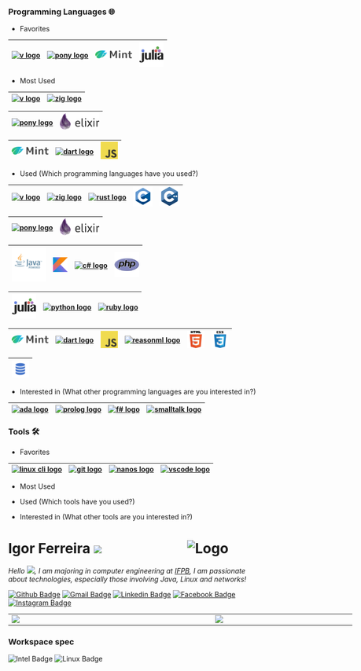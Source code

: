 ### Programming Languages 🌐
- Favorites

| [<img src="https://raw.githubusercontent.com/vlang/v-logo/master/dist/v-logo.svg?sanitize=true" alt="v logo" width="35">](https://vlang.io/) | [<img src="https://www.ponylang.io/images/logo.png" alt="pony logo" width="50">](https://www.ponylang.io/) | [<img src="https://raw.githubusercontent.com/mint-lang/mint/master/src/assets/mint-logo.svg" alt="mint logo" width="75">](https://www.mint-lang.com/) | [<img src="https://raw.githubusercontent.com/github/explore/cfd26557025b2ccaa2d3d25f3e518e29ebea05c5/topics/julia/julia.png" alt="julia logo" width="50">](https://julialang.org/) |
|---|---|---|---|

- Most Used

| [<img src="https://raw.githubusercontent.com/vlang/v-logo/master/dist/v-logo.svg?sanitize=true" alt="v logo" width="35">](https://vlang.io/) | [<img src="https://camo.githubusercontent.com/99f388a65a6eed1d03fc9bc24c983debcb2445e07f53af825e28e69c049a6912/68747470733a2f2f7a69676c616e672e6f72672f7a69672d6c6f676f2e737667" alt="zig logo" width="70">](https://ziglang.org/) |
|---|---|

| [<img src="https://www.ponylang.io/images/logo.png" alt="pony logo" width="50">](https://www.ponylang.io/) | [<img src="https://raw.githubusercontent.com/elixir-lang/elixir-lang.github.com/master/images/logo/logo.png" alt="elixir logo" width="80">](https://elixir-lang.org/) |
|---|---|

| [<img src="https://raw.githubusercontent.com/mint-lang/mint/master/src/assets/mint-logo.svg" alt="mint logo" width="75">](https://www.mint-lang.com/) | [<img src="https://github.com/dart-lang/site-shared/blob/master/src/_assets/image/dart/logo%2Btext/vertical/default.svg" alt="dart logo" width="26">](https://dart.dev/) | [<img src="https://raw.githubusercontent.com/github/explore/80688e429a7d4ef2fca1e82350fe8e3517d3494d/topics/javascript/javascript.png" alt="js logo" width="35">](https://www.mint-lang.com/) |
|---|---|---|

- Used (Which programming languages have you used?)

| [<img src="https://raw.githubusercontent.com/vlang/v-logo/master/dist/v-logo.svg?sanitize=true" alt="v logo" width="35">](https://vlang.io/) | [<img src="https://camo.githubusercontent.com/99f388a65a6eed1d03fc9bc24c983debcb2445e07f53af825e28e69c049a6912/68747470733a2f2f7a69676c616e672e6f72672f7a69672d6c6f676f2e737667" alt="zig logo" width="70">](https://ziglang.org/) | [<img src="https://www.rust-lang.org/static/images/rust-logo-blk.svg" alt="rust logo" width="50">](https://www.rust-lang.org/) | [<img src="https://raw.githubusercontent.com/github/explore/f3e22f0dca2be955676bc70d6214b95b13354ee8/topics/c/c.png" alt="c logo" width="40">](https://www.cplusplus.com/reference/clibrary/) | [<img src="https://raw.githubusercontent.com/github/explore/180320cffc25f4ed1bbdfd33d4db3a66eeeeb358/topics/cpp/cpp.png" alt="c++ logo" width="40">](https://www.cplusplus.com/) |
|---|---|---|---|---|

| [<img src="https://www.ponylang.io/images/logo.png" alt="pony logo" width="50">](https://www.ponylang.io/) | [<img src="https://raw.githubusercontent.com/elixir-lang/elixir-lang.github.com/master/images/logo/logo.png" alt="elixir logo" width="80">](https://elixir-lang.org/) |
|---|---|

| [<img src="https://raw.githubusercontent.com/github/explore/80688e429a7d4ef2fca1e82350fe8e3517d3494d/topics/java/java.png" alt="java logo" width="70">](https://www.java.com/) | [<img src="https://raw.githubusercontent.com/github/explore/80688e429a7d4ef2fca1e82350fe8e3517d3494d/topics/kotlin/kotlin.png" alt="kotlin logo" width="30">](https://kotlinlang.org/) | [<img src="https://cdn.cdnlogo.com/logos/c/27/c.svg" alt="c# logo" width="35">](https://docs.microsoft.com/en-us/dotnet/csharp/) | [<img src="https://raw.githubusercontent.com/github/explore/ccc16358ac4530c6a69b1b80c7223cd2744dea83/topics/php/php.png" alt="php logo" width="50">](https://www.php.net/)
|---|---|---|---|

| [<img src="https://raw.githubusercontent.com/github/explore/cfd26557025b2ccaa2d3d25f3e518e29ebea05c5/topics/julia/julia.png" alt="julia logo" width="50">](https://julialang.org/) | [<img src="https://www.python.org/static/img/python-logo-large.c36dccadd999.png?1576869008" alt="python logo" width="34">](https://www.python.org/) | [<img src="https://www.ruby-lang.org/images/header-ruby-logo.png" alt="ruby logo" width="35">](https://www.ruby-lang.org/) |
|---|---|---|

| [<img src="https://raw.githubusercontent.com/mint-lang/mint/master/src/assets/mint-logo.svg" alt="mint logo" width="75">](https://www.mint-lang.com/) | [<img src="https://github.com/dart-lang/site-shared/blob/master/src/_assets/image/dart/logo%2Btext/vertical/default.svg" alt="dart logo" width="26">](https://dart.dev/) | [<img src="https://raw.githubusercontent.com/github/explore/80688e429a7d4ef2fca1e82350fe8e3517d3494d/topics/javascript/javascript.png" alt="js logo" width="35">](https://www.mint-lang.com/) | [<img src="https://reasonml.github.io/img/reason.svg" alt="reasonml logo" width="75">](https://reasonml.github.io/) | [<img src="https://raw.githubusercontent.com/github/explore/80688e429a7d4ef2fca1e82350fe8e3517d3494d/topics/html/html.png" alt="html logo" width="35">](https://developer.mozilla.org/pt-BR/docs/Web/HTML) | [<img src="https://raw.githubusercontent.com/github/explore/80688e429a7d4ef2fca1e82350fe8e3517d3494d/topics/css/css.png" alt="css logo" width="35">](https://developer.mozilla.org/pt-BR/docs/Web/CSS) |
|---|---|---|---|---|---|

| [<img src="https://raw.githubusercontent.com/github/explore/80688e429a7d4ef2fca1e82350fe8e3517d3494d/topics/sql/sql.png" alt="sql logo" width="35">](https://www.mint-lang.com/) |
|---|

- Interested in (What other programming languages are you interested in?)

| [<img src="https://w7.pngwing.com/pngs/538/352/png-transparent-ada-lovelace-programmer-programming-language-strong-typing-computer-label-computer-logo.png" alt="ada logo" width="40">](https://www.adacore.com/about-ada) | [<img src="https://www.swi-prolog.org/icons/swipl.png" alt="prolog logo" width="50">](https://www.swi-prolog.org/) | [<img src="https://fsharp.org/img/logo/fsharp256.png" alt="f# logo" width="35">](https://fsharp.org/) | [<img src="https://lh3.googleusercontent.com/proxy/_Ubg7XTV31-wJiwO7iILEX68NiXxWueSeprxicliaBE2H285QBuq43CgKNsKno5UBYT10WMaijtZTbqTH2iA072DXlvThENtHhAX83A" alt="smalltalk logo" width="50">](https://fsharp.org/) |
|---|---|---|---|

### Tools 🛠️
- Favorites

| [<img src="https://www.nayab.xyz/assets/img/linux-cli-book.png" alt="linux cli logo" width="70">](https://www.linuxjournal.com/content/linux-command-line-interface-introduction-guide) | [<img src="https://git-scm.com/images/logo@2x.png" alt="git logo" width="50">](https://git-scm.com/) | [<img src="https://repository-images.githubusercontent.com/115159616/44eb1980-a6f4-11e9-9e7b-df7adf662967" alt="nanos logo" width="72">](https://nanos.org/) | [<img src="https://lh3.googleusercontent.com/proxy/_Ubg7XTV31-wJiwO7iILEX68NiXxWueSeprxicliaBE2H285QBuq43CgKNsKno5UBYT10WMaijtZTbqTH2iA072DXlvThENtHhAX83A" alt="vscode logo" width="50">](https://code.visualstudio.com/) |
|---|---|---|---|

- Most Used

- Used (Which tools have you used?)

- Interested in (What other tools are you interested in?)

<img src="https://media.giphy.com/media/M9gbBd9nbDrOTu1Mqx/giphy.gif" width="140" alt="Logo" align="right" /> Igor Ferreira <img src="https://media.giphy.com/media/VgCDAzcKvsR6OM0uWg/giphy.gif" width="50">
=====

<p><em>Hello <img src="https://media.giphy.com/media/hvRJCLFzcasrR4ia7z/giphy.gif" width="20px">, I am majoring in computer engineering at <a href="https://www.ifpb.edu.br/campinagrande">IFPB</a>, I am passionate about technologies, especially those involving Java, Linux and networks!
</em></p>

[![Github Badge](https://img.shields.io/badge/github-%23100000.svg?&style=for-the-badge&logo=github&logoColor=white&link=mailto:https://github.com/Joshaby)](https://github.com/Joshaby)
[![Gmail Badge](https://img.shields.io/badge/gmail-D14836?&style=for-the-badge&logo=gmail&logoColor=white&link=mailto:josehenriquebrito55@gmail.com)](josehenriquebrito55@gmail.com/)
[![Linkedin Badge](https://img.shields.io/badge/linkedin-%230077B5.svg?&style=for-the-badge&logo=linkedin&logoColor=white&link=mailto:https://www.linkedin.com/in/jos%C3%A9-henrique-azevedo-de-brito-a305761b2/)](https://www.linkedin.com/in/jos%C3%A9-henrique-azevedo-de-brito-a305761b2/)
[![Facebook Badge](https://img.shields.io/badge/facebook-%231877F2.svg?&style=for-the-badge&logo=facebook&logoColor=white&link=mailto:https://www.facebook.com/Joshaby707)](https://www.facebook.com/Joshaby707/)
[![Instagram Badge](https://img.shields.io/badge/instagram-%23E4405F.svg?&style=for-the-badge&logo=instagram&logoColor=white&link=mailto:https://www.instagram.com/josehenrique707/)](https://www.instagram.com/josehenrique707/)

<center>
  <table style="width: 700px; align='right';" >
        <td><img width="400px" align="left" src="https://github-readme-stats.vercel.app/api/top-langs/?username=joshaby&layout=compact" /></td>
        <td><img width="495px" align="left" src="https://github-readme-stats.vercel.app/api?username=joshaby&show_icons=true&bg_color=FFF&text_color=000&title_color=14274e&icon_color=394867" /></td>  
  </table>
</center>

### Workspace spec

![Intel Badge](https://img.shields.io/badge/intel-core%20i5%208th-%230071C5.svg?&style=for-the-badge&logo=intel&logoColor=white)
![Linux Badge](https://img.shields.io/badge/KDE_Neon_5.20-Samsung%20x30%20-%230078D6.svg?&style=for-the-badge&logo=linux&logoColor=white)
